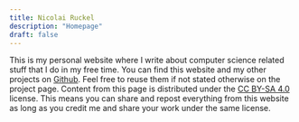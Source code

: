 ```yaml
---
title: Nicolai Ruckel
description: "Homepage"
draft: false
---
```

This is my personal website where I write about computer science related stuff
that I do in my free time.
You can find this website and my other projects on
[Github](https://github.com/NicolaiRuckel).
Feel free to reuse them if not stated otherwise on the project page.
Content from this page is distributed under the [CC BY-SA
4.0](https://creativecommons.org/licenses/by-sa/4.0/) license.
This means you can share and repost everything from this website as long as you
credit me and share your work under the same license.
